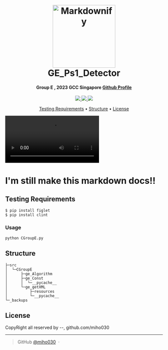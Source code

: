 
<h1 align="center">
  <br>
  <a href="http://www.amitmerchant.com/electron-markdownify"><img src="https://raw.githubusercontent.com/amitmerchant1990/electron-markdownify/master/app/img/markdownify.png" alt="Markdownify" width="200"></a>
  <br>
   GE_Ps1_Detector

  <br>
</h1>

<h4 align="center">Group E , 2023 GCC Singapore <a href="https://github.com/miho030" target="_blank">Github Profile</a></h4>

<p align="center">
  <a href="#">
    <img src="https://img.shields.io/badge/LANG-python-E34F26?style=for-the-badge&logo=HTML5n&logoColor=white">
  </a>
  <a href="#">
    <img src="https://img.shields.io/badge/BAT-3776AB?style=for-the-badge&logo=HTML5n&logoColor=white">
  </a>
  <a href="#">
    <img src="https://img.shields.io/badge/COMPILE-Pycharm 2023-3776AB?style=for-the-badge&logo=HTML5n&logoColor=white">
  </a>
</p>

<p align="center">
  <a href="#Testing Requirements">Testing Requirements</a> •
  <a href="#Structure">Structure</a> •
  <a href="#related">License</a>
</p>

![vid.mp4](https://user-images.githubusercontent.com/29038060/218875584-020d2984-1225-49d8-8520-058aa295a602.mp4)

# I'm still make this markdown docs!!

## Testing Requirements
```
$ pip install figlet
$ pip install clint
```
### Usage
```
python CGroupE.py
```

## Structure

```
├─src
│  └─CGroupE
│      ├─ge_Algorithm
│      ├─ge_Const
│      │  └─__pycache__
│      └─ge_getXML
│          ├─resources
│          └─__pycache__
└─_backups
```

## License
CopyRight all reserved by --,  github.com/miho030

---
> GitHub [@miho030](https://github.com/miho030) &nbsp;&middot;&nbsp;

